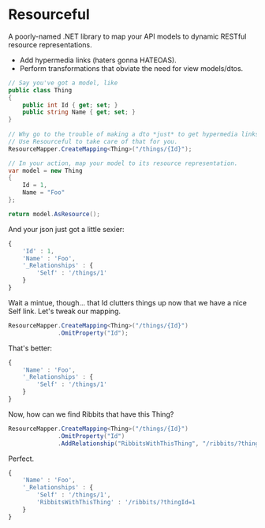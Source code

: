 Resourceful
===========

A poorly-named .NET library to map your API models to dynamic RESTful resource representations.

- Add hypermedia links (haters gonna HATEOAS).
- Perform transformations that obviate the need for view models/dtos.

```csharp
// Say you've got a model, like
public class Thing
{
    public int Id { get; set; }
    public string Name { get; set; }
}
  
// Why go to the trouble of making a dto *just* to get hypermedia links? 
// Use Resourceful to take care of that for you.
ResourceMapper.CreateMapping<Thing>("/things/{Id}");

// In your action, map your model to its resource representation.
var model = new Thing 
{
    Id = 1, 
    Name = "Foo"
};

return model.AsResource();
```
And your json just got a little sexier:
```javascript
{
    'Id' : 1,
    'Name' : 'Foo',
    '_Relationships' : {
        'Self' : '/things/1'
    }
}
```
Wait a mintue, though... that Id clutters things up now that we have a nice Self link. Let's tweak our mapping.
```csharp
ResourceMapper.CreateMapping<Thing>("/things/{Id}")
              .OmitProperty("Id");
```
That's better:
```javascript
{
    'Name' : 'Foo',
    '_Relationships' : {
        'Self' : '/things/1'
    }
}
```
Now, how can we find Ribbits that have this Thing?
```csharp
ResourceMapper.CreateMapping<Thing>("/things/{Id}")
              .OmitProperty("Id")
              .AddRelationship("RibbitsWithThisThing", "/ribbits/?thingId={Id}");
```
Perfect.
```javascript
{
    'Name' : 'Foo',
    '_Relationships' : {
        'Self' : '/things/1',
        'RibbitsWithThisThing' : '/ribbits/?thingId=1
    }
}
```
